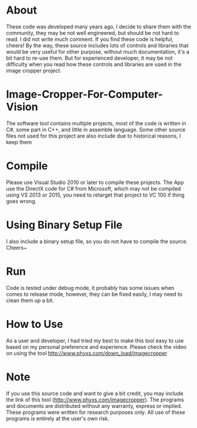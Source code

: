 # About
These code was developed many years ago, I decide to share them with the community, they may be not well engineered, but should be not hard to read. I did not write much comment. If you find these code is helpful, cheers! 
By the way, these source includes lots of controls and libraries that would be very useful for other purpose, without much documentation, it's a bit hard to re-use them. But for experienced developer, it may be not difficulty when you read how these controls and libraries are used in the image cropper project. 
# Image-Cropper-For-Computer-Vision
The software tool contains multiple projects, most of the code is written in C#, some part in C++, and little in assemble language. Some other source files not used for this project are also include due to historical reasons, I keep them 
# Compile
Please use Visual Studio 2010 or later to compile these projects. The App use the DirectX code for C# from Microsoft, which may not be compiled using VS 2013 or 2015, you need to retarget that project to VC 100 if thing goes wrong. 
# Using Binary Setup File
I also include a binary setup file, so you do not have to compile the source. Cheers~
# Run
Code is tested under debug mode, it probably has some issues when comes to release mode, however, they can be fixed easily, I may need to clean them up a bit.
# How to Use
As a user and developer, I had tried my best to make this tool easy to use based on my personal preference and experience. Please check the video on using the tool
http://www.phyxs.com/down_load/imagecropper
# Note
If you use this source code and want to give a bit credit, you may include the link of this tool (http://www.phyxs.com/imagecropper). The programs and documents are distributed without any warranty, express or implied. These programs were written for research purposes only. All use of these programs is entirely at the user's own risk.
